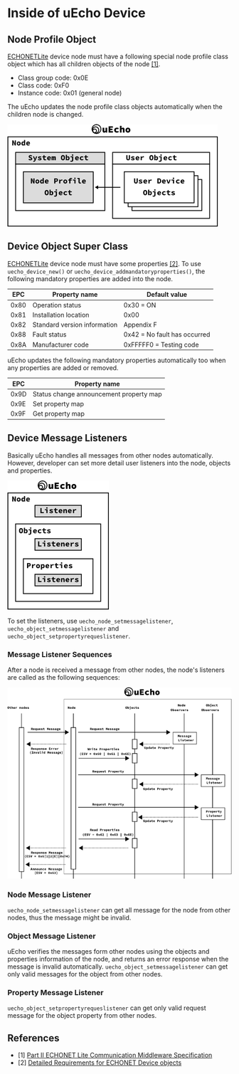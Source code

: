 # Inside of uEcho Device

## Node Profile Object

[ECHONETLite][enet] device node must have a following special node profile class object which has all children objects of the node [\[1\]][enet-spec].

- Class group code: 0x0E
- Class code: 0xF0
- Instance code: 0x01 (general node)

The uEcho updates the node profile class objects automatically when the children node is changed.

![Device Objects](img/uecho_device_objects.png)

## Device Object Super Class

[ECHONETLite][enet] device node must have some properties [\[2\]][enet-spec]. To use `uecho_device_new()` or `uecho_device_addmandatoryproperties()`, the following mandatory properties are added into the node.

| EPC | Property name | Default value |
|---|---|---|
| 0x80 | Operation status | 0x30 = ON |
| 0x81 | Installation location | 0x00 |
| 0x82 | Standard version information | Appendix F |
| 0x88 | Fault status | 0x42 = No fault has occurred |
| 0x8A | Manufacturer code | 0xFFFFF0 = Testing code |

uEcho updates the following mandatory properties automatically too when any properties are added or removed.

| EPC | Property name |
|---|---|
| 0x9D | Status change announcement property map |
| 0x9E | Set property map  |
| 0x9F | Get property map |

## Device Message Listeners

Basically uEcho handles all messages from other nodes automatically. However, developer can set more detail user listeners into the node, objects and properties.

![Device Listeners](img/uecho_device_listeners.png)

To set the listeners, use `uecho_node_setmessagelistener`, `uecho_object_setmessagelistener` and `uecho_object_setpropertyrequeslistener`.

### Message Listener Sequences

After a node is received a message from other nodes, the node's listeners are called as the following sequences:

![Node Observers](img/uecho_node_msg_listener.png)

### Node Message Listener

`uecho_node_setmessagelistener` can get all message for the node from other nodes, thus the message might be invalid.

### Object Message Listener

uEcho verifies the messages form other nodes using the objects and properties information of the node, and returns an error response when the message is invalid automatically. `uecho_object_setmessagelistener` can get only valid messages for the object from other nodes.

### Property Message Listener

`uecho_object_setpropertyrequeslistener` can get only valid request message for the object property from other nodes.

[enet]:http://echonet.jp/english/

## References

- \[1\] [Part II ECHONET Lite Communication Middleware Specification][enet-spec]
- \[2\] [Detailed Requirements for ECHONET Device objects][enet-spec]

[enet]:http://echonet.jp/english/
[enet-spec]:http://www.echonet.gr.jp/english/spec/index.htm
